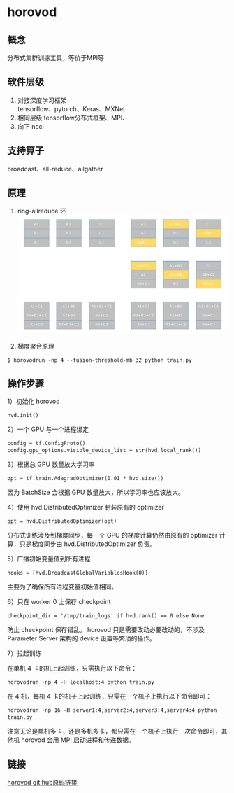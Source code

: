 # horovod

## 概念
分布式集群训练工具，等价于MPI等

## 软件层级
1. 对接深度学习框架  
tensorflow、pytorch、Keras、MXNet
2. 相同层级
tensorflow分布式框架、MPI、
3. 向下
nccl

## 支持算子
broadcast、all-reduce、allgather

## 原理
1. ring-allreduce 环 
![ring-allreduce示意图](./ring_reduce图示.png)

2. 梯度聚合原理

```
$ horovodrun -np 4 --fusion-threshold-mb 32 python train.py
```

## 操作步骤
1）初始化 horovod
```
hvd.init()
```
2）一个 GPU 与一个进程绑定
```
config = tf.ConfigProto()
config.gpu_options.visible_device_list = str(hvd.local_rank())
```
3）根据总 GPU 数量放大学习率
```
opt = tf.train.AdagradOptimizer(0.01 * hvd.size())
```
因为 BatchSize 会根据 GPU 数量放大，所以学习率也应该放大。

 4）使用 hvd.DistributedOptimizer 封装原有的 optimizer
 ```
opt = hvd.DistributedOptimizer(opt)
```
分布式训练涉及到梯度同步，每一个 GPU 的梯度计算仍然由原有的 optimizer 计算，只是梯度同步由 hvd.DistributedOptimizer 负责。

 5）广播初始变量值到所有进程
 ```
hooks = [hvd.BroadcastGlobalVariablesHook(0)]
```
主要为了确保所有进程变量初始值相同。

 6）只在 worker 0 上保存 checkpoint
 ```
checkpoint_dir = '/tmp/train_logs' if hvd.rank() == 0 else None
```
防止 checkpoint 保存错乱。
horovod 只是需要改动必要改动的，不涉及 Parameter Server 架构的 device 设置等繁琐的操作。

7）拉起训练

在单机 4 卡的机上起训练，只需执行以下命令：
```
horovodrun -np 4 -H localhost:4 python train.py
```
在 4 机，每机 4 卡的机子上起训练，只需在一个机子上执行以下命令即可：
```
horovodrun -np 16 -H server1:4,server2:4,server3:4,server4:4 python train.py
```
注意无论是单机多卡，还是多机多卡，都只需在一个机子上执行一次命令即可，其他机 horovod 会用 MPI 启动进程和传递数据。

## 链接
[horovod git hub原码链接](https://github.com/horovod/horovod)